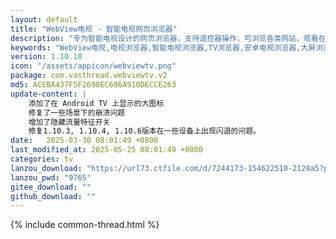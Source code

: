 ```yaml
---
layout: default
title: "WebView电视 - 智能电视网页浏览器"
description: "专为智能电视设计的网页浏览器，支持遥控器操作，可浏览各类网站，观看在线视频，适配大屏显示"
keywords: "WebView电视,电视浏览器,智能电视浏览器,TV浏览器,安卓电视浏览器,大屏浏览器,网页浏览器"
version: 1.10.10
icon: "/assets/appicon/webviewtv.png"
package: com.vasthread.webviewtv.v2
md5: ACEBA437F5F2698EC606A910DECCE263
update-content: |
    添加了在 Android TV 上显示的大图标
    修复了一些场景下的崩溃问题
    增加了隐藏流量特征开关
    修复1.10.3, 1.10.4, 1.10.6版本在一些设备上出现闪退的问题。
date:   2025-03-30 08:01:49 +0800
last_modified_at: 2025-05-25 08:01:49 +0800
categories: tv
lanzou_download: "https://url73.ctfile.com/d/7244173-154622510-2128a5?p=9765"
lanzou_pwd: "9765"
gitee_download: ""
github_download: ""
---
```

{% include common-thread.html %}
